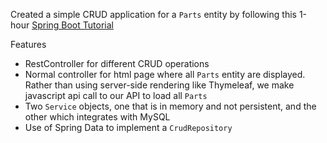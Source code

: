 
Created a simple CRUD application for a `Parts` entity by following this 1-hour [Spring Boot Tutorial](https://www.youtube.com/watch?v=QuvS_VLbGko)

Features
- RestController for different CRUD operations
- Normal controller for html page where all `Parts` entity are displayed. Rather than using server-side rendering like Thymeleaf, we make javascript api call to our API to load all `Parts`
- Two `Service` objects, one that is in memory and not persistent, and the other which integrates with MySQL
- Use of Spring Data to implement a `CrudRepository`
